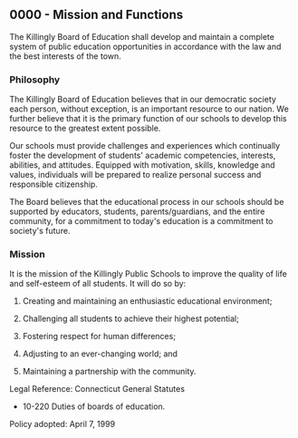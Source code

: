## 0000 - Mission and Functions

The Killingly Board of Education shall develop and maintain a complete system of public education opportunities in accordance with the law and the best interests of the town.

### Philosophy

The Killingly Board of Education believes that in our democratic society each person, without exception, is an important resource to our nation.  We further believe that it is the primary function of our schools to develop this resource to the greatest extent possible.

Our schools must provide challenges and experiences which continually foster the development of students' academic competencies, interests, abilities, and attitudes.  Equipped with motivation, skills, knowledge and values, individuals will be prepared to realize personal success and responsible citizenship.

The Board believes that the educational process in our schools should be supported by educators, students, parents/guardians, and the entire community, for a commitment to today's education is a commitment to society's future.

### Mission

It is the mission of the Killingly Public Schools to improve the quality of life and self-esteem of all students.  It will do so by:

1.  Creating and maintaining an enthusiastic educational environment;

2.  Challenging all students to achieve their highest potential;

3.  Fostering respect for human differences;

4.  Adjusting to an ever-changing world; and

5.  Maintaining a partnership with the community.

Legal Reference:   Connecticut General Statutes

* 10-220 Duties of boards of education.

Policy adopted:  April 7, 1999